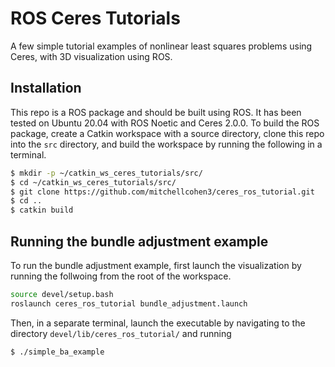 # ROS Ceres Tutorials
A few simple tutorial examples of nonlinear least squares problems using Ceres,
with 3D visualization using ROS.


## Installation
This repo is a ROS package and should be built using ROS. It has been tested on
Ubuntu 20.04 with ROS Noetic and Ceres 2.0.0. To build the ROS package, create a
Catkin workspace with a source directory, clone this repo into the `src`
directory, and build the workspace by running the following in a terminal.
```bash
$ mkdir -p ~/catkin_ws_ceres_tutorials/src/
$ cd ~/catkin_ws_ceres_tutorials/src/
$ git clone https://github.com/mitchellcohen3/ceres_ros_tutorial.git
$ cd ..
$ catkin build
```

## Running the bundle adjustment example
To run the bundle adjustment example, first launch the visualization by running
the follwoing from the root of the workspace.
```bash
source devel/setup.bash
roslaunch ceres_ros_tutorial bundle_adjustment.launch
```

Then, in a separate terminal, launch the executable by navigating to the
directory `devel/lib/ceres_ros_tutorial/` and running
```bash
$ ./simple_ba_example
```